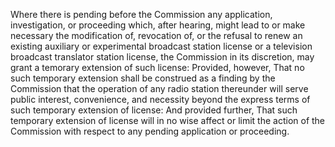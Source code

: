 Where there is pending before the Commission any application, investigation, or proceeding which, after hearing, might lead to or make necessary the modification of, revocation of, or the refusal to renew an existing auxiliary or experimental broadcast station license or a television broadcast translator station license, the Commission in its discretion, may grant a temorary extension of such license: Provided, however, That no such temporary extension shall be construed as a finding by the Commission that the operation of any radio station thereunder will serve public interest, convenience, and necessity beyond the express terms of such temporary extension of license: And provided further, That such temporary extension of license will in no wise affect or limit the action of the Commission with respect to any pending application or proceeding.

